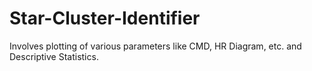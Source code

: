 # Star-Cluster-Identifier
Involves plotting of various parameters like CMD, HR Diagram, etc. and Descriptive Statistics.

